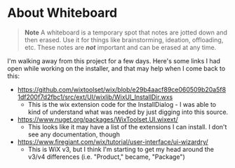 
About Whiteboard
=============
> **Note**
> A whiteboard is a temporary spot that notes are jotted down and then erased.  Use it for things like brainstorming, ideation, offloading, etc.  These notes are ***not*** important and can be erased at any time.

I'm walking away from this project for a few days.  Here's some links I had open while working on the installer, and that may help when I come back to this:

- https://github.com/wixtoolset/wix/blob/e29b4aacf89ce060509b20a5f81df200f7d2fbc1/src/ext/UI/wixlib/WixUI_InstallDir.wxs
	- This is the wix extension code for the InstallDialog - I was able to kind of understand what was needed by just digging into this source.
- https://www.nuget.org/packages/WixToolset.UI.wixext/
	- This looks like it may have a list of the extensions I can install.  I don't see any documentation, though
- https://www.firegiant.com/wix/tutorial/user-interface/ui-wizardry/
	- This is WiX v3, but I think I'm starting to get my head around the v3/v4 differences (i.e. "Product," became, "Package")
